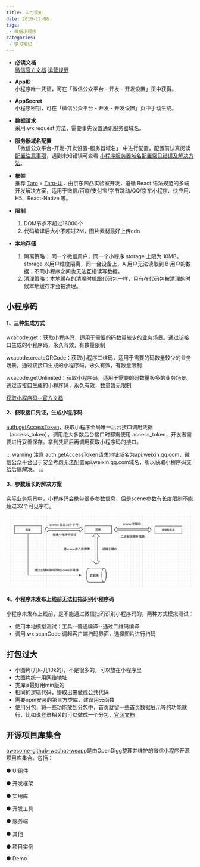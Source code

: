 ```yaml
---
title: 入门须知
date: 2019-12-08
tags:
 - 微信小程序
categories:
 - 学习笔记
---
```


- <b>必读文档</b>    
[微信官方文档](https://developers.weixin.qq.com/miniprogram/dev/framework/quickstart/)
[运营规范](https://developers.weixin.qq.com/miniprogram/product/#%E4%B8%80%E3%80%81%E5%8E%9F%E5%88%99%E5%8F%8A%E7%9B%B8%E5%85%B3%E8%AF%B4%E6%98%8E)

- <b>AppID</b>  
小程序唯一凭证，可在「微信公众平台 - 开发 - 开发设置」页中获得。

- <b>AppSecret</b>   
小程序密钥，可在「微信公众平台 - 开发 - 开发设置」页中手动生成。

- <b>数据请求</b>  
采用 wx.request 方法，需要事先设置通讯服务器域名。

- <b>服务器域名配置</b>   
「微信公众平台-开发-开发设置-服务器域名」 中进行配置，配置前认真阅读 [配置注意事项](https://developers.weixin.qq.com/miniprogram/dev/framework/ability/network.html)，遇到未知错误可查看 [小程序服务器域名配置常见错误及解决方法](https://kf.qq.com/faq/1706236NjINj1706236VRZBR.html)。

- <b>框架</b>   
推荐 [Taro](https://nervjs.github.io/taro/docs/README.html) + [Taro-UI](https://taro-ui.jd.com/#/docs/introduction)，由京东凹凸实验室开发，遵循 React 语法规范的多端开发解决方案，适用于微信/百度/支付宝/字节跳动/QQ/京东小程序、快应用、H5、React-Native 等。

- <b>限制</b>   
    1. DOM节点不超过16000个
    2. 代码编译后大小不超过2M，图片素材最好上传cdn
- <b>本地存储</b>   
    1. 隔离策略：
        同一个微信用户，同一个小程序 storage 上限为 10MB。storage 以用户维度隔离，同一台设备上，A 用户无法读取到 B 用户的数据；不同小程序之间也无法互相读写数据。
    2. 清理策略：本地缓存的清理时机跟代码包一样，只有在代码包被清理的时候本地缓存才会被清理。

## 小程序码

 #### 1、三种生成方式
wxacode.get：获取小程序码，适用于需要的码数量较少的业务场景。通过该接口生成的小程序码，永久有效，有数量限制

wxacode.createQRCode：获取小程序二维码，适用于需要的码数量较少的业务场景。通过该接口生成的小程序码，永久有效，有数量限制

wxacode.getUnlimited：获取小程序码，适用于需要的码数量极多的业务场景。通过该接口生成的小程序码，永久有效，数量暂无限制

[获取小程序码--官方文档](https://developers.weixin.qq.com/miniprogram/dev/api-backend/open-api/qr-code/wxacode.createQRCode.html)

 #### 2、获取接口凭证，生成小程序码

[auth.getAccessToken](https://developers.weixin.qq.com/miniprogram/dev/api-backend/open-api/access-token/auth.getAccessToken.html)，获取小程序全局唯一后台接口调用凭据（access_token）。调用绝大多数后台接口时都需使用 access_token，开发者需要进行妥善保存。拿到凭证后再调用获取小程序码的接口。

::: warning 注意
auth.getAccessToken请求地址域名为api.weixin.qq.com，微信公众平台出于安全考虑无法配置api.weixin.qq.com域名，所以获取小程序码交给后端解决。
:::



#### 3、参数超长的解决方案

实际业务场景中，小程序码会携带很多参数信息，但是scene参数有长度限制不能超过32个可见字符。

![解决方案](./img/code-scene.png)

#### 4、小程序未发布上线前无法扫描识别小程序码

小程序未发布上线前，是不能通过微信扫码识别小程序码的，两种方式模拟测试：

* 使用本地模拟测试：工具--普通编译--通过二维码编译
* 调用 wx.scanCode 调起客户端扫码界面，选择图片进行扫码


## 打包过大

*  小图片(几k-几10k的)，不是很多的，可以放在小程序里
*  大图片统一用网络地址
*  类库js最好用min版的
*  相同的逻辑代码，提取出来做成公共代码
*  需要npm安装的第三方类库，建议用云函数
*  使用分包，将一些功能放到分包中，首页就留一些首页数据展示等的功能就行，比如说登录相关的可以做成一个分包，[官网文档](https://developers.weixin.qq.com/miniprogram/dev/framework/subpackages/basic.html)

## 开源项目库集合

[awesome-github-wechat-weapp](https://github.com/opendigg/awesome-github-wechat-weapp)是由OpenDigg整理并维护的微信小程序开源项目库集合。包括：

  ● UI组件

  ● 开发框架

  ● 实用库

  ● 开发工具

  ● 服务端

  ● 其他

  ●  项目实例

  ● Demo